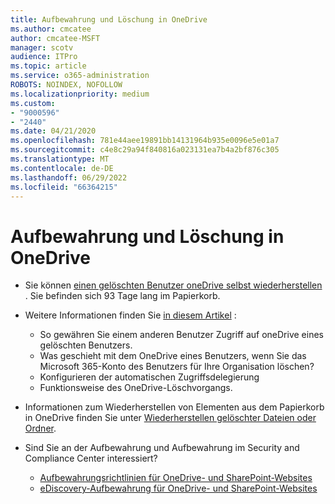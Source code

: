 ```yaml
---
title: Aufbewahrung und Löschung in OneDrive
ms.author: cmcatee
author: cmcatee-MSFT
manager: scotv
audience: ITPro
ms.topic: article
ms.service: o365-administration
ROBOTS: NOINDEX, NOFOLLOW
ms.localizationpriority: medium
ms.custom:
- "9000596"
- "2440"
ms.date: 04/21/2020
ms.openlocfilehash: 781e44aee19891bb14131964b935e0096e5e01a7
ms.sourcegitcommit: c4e8c29a94f840816a023131ea7b4a2bf876c305
ms.translationtype: MT
ms.contentlocale: de-DE
ms.lasthandoff: 06/29/2022
ms.locfileid: "66364215"
---
```

# <a name="onedrive-retention-and-deletion"></a>Aufbewahrung und Löschung in OneDrive

- Sie können [einen gelöschten Benutzer oneDrive selbst wiederherstellen](https://docs.microsoft.com/onedrive/restore-deleted-onedrive) . Sie befinden sich 93 Tage lang im Papierkorb.

- Weitere Informationen finden Sie [in diesem Artikel](https://docs.microsoft.com/onedrive/retention-and-deletion) :
    - So gewähren Sie einem anderen Benutzer Zugriff auf oneDrive eines gelöschten Benutzers.
    - Was geschieht mit dem OneDrive eines Benutzers, wenn Sie das Microsoft 365-Konto des Benutzers für Ihre Organisation löschen?
    - Konfigurieren der automatischen Zugriffsdelegierung
    - Funktionsweise des OneDrive-Löschvorgangs.

- Informationen zum Wiederherstellen von Elementen aus dem Papierkorb in OneDrive finden Sie unter [Wiederherstellen gelöschter Dateien oder Ordner](https://support.office.com/article/949ada80-0026-4db3-a953-c99083e6a84f).

- Sind Sie an der Aufbewahrung und Aufbewahrung im Security and Compliance Center interessiert?
    - [Aufbewahrungsrichtlinien für OneDrive- und SharePoint-Websites](https://docs.microsoft.com/microsoft-365/compliance/retention-policies)
    - [eDiscovery-Aufbewahrung für OneDrive- und SharePoint-Websites](https://docs.microsoft.com/office365/securitycompliance/ediscovery-cases#step-4-place-content-locations-on-hold)
